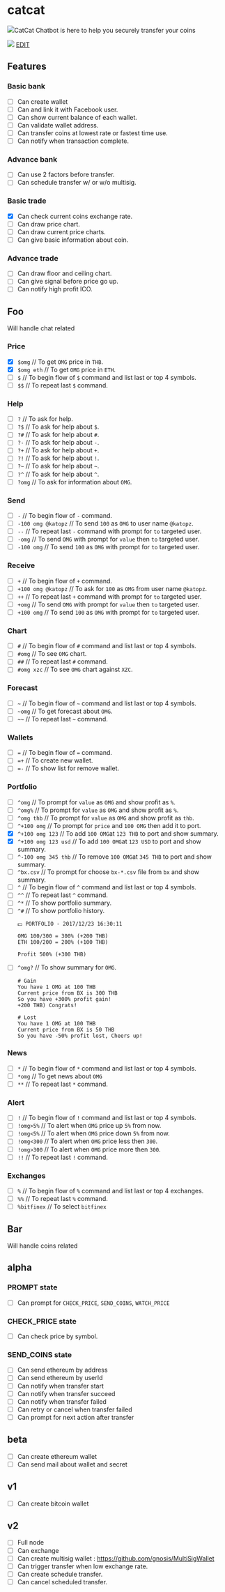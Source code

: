# catcat
![](img/kat-r-32.png)CatCat Chatbot is here to help you securely transfer your coins

![](img/overview.png)
[EDIT](http://www.nomnoml.com/#view/%5B%3Cactor%3EUser%5D%3C--%F0%9F%94%96%5B%E2%9C%89%EF%B8%8F%202Factors%7C%F0%9F%94%96%20ACCESS_TOKEN%5D%0A%5B%3Cactor%3EUser%5D%3C-%3E%F0%9F%94%96%5B%F0%9F%A4%96%20chatbot%5D%0A%0A%5B%F0%9F%A4%96%20chatbot%5D%0A%5B%F0%9F%A4%96%20chatbot%5D%3C-%3E%F0%9F%94%96%5B%F0%9F%95%B4%20agent%5D%0A%5B%F0%9F%A4%96%20chatbot%5D%3C-%3E%5B%F0%9F%95%B7%20web%5D%0A%0A%5B%F0%9F%95%B7%20web%5D%3C-%3E%5B%F0%9F%95%B4%20agent%5D%0A%0A%5B%F0%9F%95%B4%20agent%7C%F0%9F%97%9D%20API_KEY%7C%F0%9F%94%96%20ACCESS_TOKEN%7C%7CcreateWallet%7ClistWallet%7CgetWallet%7ClinkWallet%7CaddWallet%7CremoveWallet%5D%0A%0A%5B%F0%9F%95%B4%20agent%5D%3C-%3E%F0%9F%97%9D%F0%9F%94%96%5B%F0%9F%91%AE%20security%5D%0A%0A%5B%E2%9C%89%EF%B8%8F%202Factors%5D%3C--%F0%9F%94%96%5B%F0%9F%91%AE%20security%5D%0A%5B%F0%9F%91%AE%20security%7C%F0%9F%94%91%20MASTER_KEY%7C%F0%9F%97%9D%20API_KEY%7C%F0%9F%94%96%20ACCESS_TOKEN%5D%F0%9F%92%B0%3C-%3E%F0%9F%94%91%5B%F0%9F%97%84%20encrypted%20storage%5D%0A%5B%F0%9F%95%B4%20agent%5D%3C-%3E%F0%9F%92%B0%5B%F0%9F%92%8E%20web3%5D%0A%5B%F0%9F%92%8E%20web3%5D%3C-%3E%F0%9F%92%B0%5B%E2%9B%93%20blockchain%5D)

## Features
### Basic bank
- [ ] Can create wallet
- [ ] Can and link it with Facebook user.
- [ ] Can show current balance of each wallet.
- [ ] Can validate wallet address.
- [ ] Can transfer coins at lowest rate or fastest time use.
- [ ] Can notify when transaction complete.

### Advance bank
- [ ] Can use 2 factors before transfer.
- [ ] Can schedule transfer w/ or w/o multisig.

### Basic trade
- [x] Can check current coins exchange rate.
- [ ] Can draw price chart.
- [ ] Can draw current price charts.
- [ ] Can give basic information about coin.

### Advance trade
- [ ] Can draw floor and ceiling chart.
- [ ] Can give signal before price go up.
- [ ] Can notify high profit ICO.

## Foo
Will handle chat related
### Price
- [x] `$omg`               // To get `OMG` price in `THB`.
- [x] `$omg eth`           // To get `OMG` price in `ETH`.
- [ ] `$`                  // To begin flow of `$` command and list last or top 4 symbols.
- [ ] `$$`                 // To repeat last `$` command.

### Help
- [ ] `?`                  // To ask for help.
- [ ] `?$`                 // To ask for help about `$`.
- [ ] `?#`                 // To ask for help about `#`.
- [ ] `?-`                 // To ask for help about `-`.
- [ ] `?+`                 // To ask for help about `+`.
- [ ] `?!`                 // To ask for help about `!`.
- [ ] `?~`                 // To ask for help about `~`.
- [ ] `?^`                 // To ask for help about `^`.
- [ ] `?omg`               // To ask for information about `OMG`.

### Send
- [ ] `-`                  // To begin flow of `-` command.
- [ ] `-100 omg @katopz`   // To send `100` as `OMG` to user name `@katopz`.
- [ ] `--`                 // To repeat last `-` command with prompt for `to` targeted user.
- [ ] `-omg`               // To send `OMG` with prompt for `value` then `to` targeted user.
- [ ] `-100 omg`           // To send `100` as `OMG` with prompt for `to` targeted user.

### Receive
- [ ] `+`                  // To begin flow of `+` command.
- [ ] `+100 omg @katopz`   // To ask for `100` as `OMG` from user name `@katopz`.
- [ ] `++`                 // To repeat last `+` command with prompt for `to` targeted user.
- [ ] `+omg`               // To send `OMG` with prompt for `value` then `to` targeted user.
- [ ] `+100 omg`           // To send `100` as `OMG` with prompt for `to` targeted user.

### Chart
- [ ] `#`                  // To begin flow of `#` command and list last or top 4 symbols.
- [ ] `#omg`               // To see `OMG` chart.
- [ ] `##`                 // To repeat last `#` command.
- [ ] `#omg xzc`           // To see `OMG` chart against `XZC`.

### Forecast
- [ ] `~`                  // To begin flow of `~` command and list last or top 4 symbols.
- [ ] `~omg`               // To get forecast about `OMG`.
- [ ] `~~`                 // To repeat last `~` command.

### Wallets
- [ ] `=`                  // To begin flow of `=` command.
- [ ] `=+`                 // To create new wallet.
- [ ] `=-`                 // To show list for remove wallet.

### Portfolio
- [ ] `^omg`                // To prompt for `value` as `OMG` and show profit as `%`.
- [ ] `^omg%`               // To prompt for `value` as `OMG` and show profit as `%`.
- [ ] `^omg thb`            // To prompt for `value` as `OMG` and show profit as `thb`.
- [ ] `^+100 omg`           // To prompt for `price` and `100 OMG` then add it to port.
- [x] `^+100 omg 123`       // To add `100 OMG`at `123 THB` to port and show summary.
- [x] `^+100 omg 123 usd`   // To add `100 OMG`at `123 USD` to port and show summary.
- [ ] `^-100 omg 345 thb`   // To remove `100 OMG`at `345 THB` to port and show summary.
- [ ] `^bx.csv`             // To prompt for choose `bx-*.csv` file from `bx` and show summary.
- [ ] `^`                   // To begin flow of `^` command and list last or top 4 symbols.
- [ ] `^^`                  // To repeat last `^` command.
- [ ] `^*`                  // To show portfolio summary.
- [ ] `^#`                  // To show portfolio history.
  ```
  💵 PORTFOLIO - 2017/12/23 16:30:11
  
  OMG 100/300 = 300% (+200 THB)
  ETH 100/200 = 200% (+100 THB)

  Profit 500% (+300 THB)
  ```
- [ ] `^omg?`               // To show summary for `OMG`.
  ```
  # Gain
  You have 1 OMG at 100 THB
  Current price from BX is 300 THB 
  So you have +300% profit gain!
  +200 THB) Congrats!

  # Lost
  You have 1 OMG at 100 THB
  Current price from BX is 50 THB
  So you have -50% profit lost, Cheers up!
  ```

### News
- [ ] `*`                   // To begin flow of `*` command and list last or top 4 symbols.
- [ ] `*omg`                // To get news about `OMG`
- [ ] `**`                  // To repeat last `*` command.

### Alert
- [ ] `!`                   // To begin flow of `!` command and list last or top 4 symbols.
- [ ] `!omg>5%`             // To alert when `OMG` price up `5%` from now.
- [ ] `!omg<5%`             // To alert when `OMG` price down `5%` from now.
- [ ] `!omg<300`            // To alert when `OMG` price less then `300`.
- [ ] `!omg>300`            // To alert when `OMG` price more then `300`.
- [ ] `!!`                  // To repeat last `!` command.

### Exchanges
- [ ] `%`                   // To begin flow of `%` command and list last or top 4 exchanges.
- [ ] `%%`                  // To repeat last `%` command.
- [ ] `%bitfinex`           // To select `bitfinex`

## Bar
Will handle coins related

## alpha
### PROMPT state
- [ ] Can prompt for `CHECK_PRICE`, `SEND_COINS`, `WATCH_PRICE`

### CHECK_PRICE state
- [ ] Can check price by symbol.

### SEND_COINS state
- [ ] Can send ethereum by address
- [ ] Can send ethereum by userId
- [ ] Can notify when transfer start
- [ ] Can notify when transfer succeed
- [ ] Can notify when transfer failed
- [ ] Can retry or cancel when transfer failed
- [ ] Can prompt for next action after transfer  

## beta
- [ ] Can create ethereum wallet
- [ ] Can send mail about wallet and secret

## v1
- [ ] Can create bitcoin wallet

## v2
- [ ] Full node
- [ ] Can exchange
- [ ] Can create multisig wallet : https://github.com/gnosis/MultiSigWallet
- [ ] Can trigger transfer when low exchange rate.
- [ ] Can create schedule transfer.
- [ ] Can cancel scheduled transfer. 